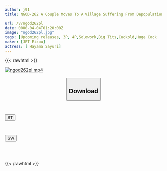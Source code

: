```yaml
---
author: j91
title: NGOD-262 A Couple Moves To A Village Suffering From Depopulation And A Shortage Of Brides... My Wife Is Seduced By A Group Of Dirty, Extremely Thick, Big-cocked Young Men From The Countryside. Sayuri Hayama

url: /v/ngod262pl
date: 0000-04-04T01:20:00Z
image: "ngod262pl.jpg"
tags: [Upcoming releases, 3P, 4P,Solowork,Big Tits,Cuckold,Huge Cock	]
maker: [JET Eizou]
actress: [ Hayama Sayuri]
---
```



{{< rawhtml >}}

<div class="video" data-videoid="pending_link.html">
    <a href="javascript:;">
        <img src="/v/ngod262pl/ngod262pl.jpg" width="WIDTH" height="HEIGHT" alt="ngod262pl.mp4" loading="lazy">
    </a>
</div>

<script type="text/javascript" src="https://j91.asia/asset/on-demand-pend.js"></script>

<br>
  <link rel="stylesheet" href="https://j91.asia/asset/bs5.css">
  
  <center>
  <button class="btn btn-primary" type="button" data-bs-toggle="collapse" data-bs-target=".multi-collapse" aria-expanded="false" aria-controls="multiCollapseExample1 multiCollapseExample2"><h2>Download</h2></button></center>
</p>
<div class="row">
  <div class="col">
    <div class="collapse multi-collapse" id="multiCollapseExample1">
      <div class="card card-body">
	      	      <br>
<div class="buttons">  
<p><a href="https://j91.asia/pending_link.html" target="_blank"><button class="btn-hover color-3"><i class="fa fa-download"></i> ST</button></a></p></div>
    </div>
  </div>
</div>
  <div class="col">
    <div class="collapse multi-collapse" id="multiCollapseExample2">
      <div class="card card-body">
	      <br>
<div class="buttons">
<p><a href="https://j91.asia/pending_link.html" target="_blank"><button class="btn-hover color-2"><i class="fa fa-download"></i> SW</button></a></p></div>
<br><br>
      </div>
    </div>
  </div>
</div>

{{< /rawhtml >}}